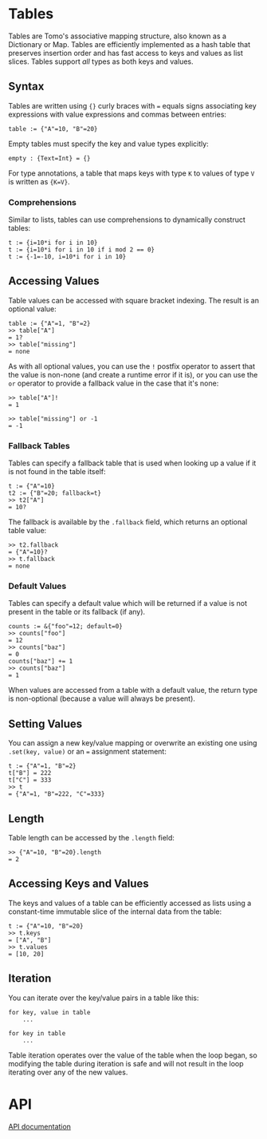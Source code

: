 # Tables

Tables are Tomo's associative mapping structure, also known as a Dictionary or
Map. Tables are efficiently implemented as a hash table that preserves
insertion order and has fast access to keys and values as list slices. Tables
support *all* types as both keys and values.

## Syntax

Tables are written using `{}` curly braces with `=` equals signs associating key
expressions with value expressions and commas between entries:

```tomo
table := {"A"=10, "B"=20}
```

Empty tables must specify the key and value types explicitly:

```tomo
empty : {Text=Int} = {}
```

For type annotations, a table that maps keys with type `K` to values of type
`V` is written as `{K=V}`.

### Comprehensions

Similar to lists, tables can use comprehensions to dynamically construct tables:

```tomo
t := {i=10*i for i in 10}
t := {i=10*i for i in 10 if i mod 2 == 0}
t := {-1=-10, i=10*i for i in 10}
```

## Accessing Values

Table values can be accessed with square bracket indexing. The result is an
optional value:

```tomo
table := {"A"=1, "B"=2}
>> table["A"]
= 1?
>> table["missing"]
= none
```

As with all optional values, you can use the `!` postfix operator to assert
that the value is non-none (and create a runtime error if it is), or you can
use the `or` operator to provide a fallback value in the case that it's none:

```tomo
>> table["A"]!
= 1

>> table["missing"] or -1
= -1
```

### Fallback Tables

Tables can specify a fallback table that is used when looking up a value if it
is not found in the table itself:

```tomo
t := {"A"=10}
t2 := {"B"=20; fallback=t}
>> t2["A"]
= 10?
```

The fallback is available by the `.fallback` field, which returns an optional
table value:

```tomo
>> t2.fallback
= {"A"=10}?
>> t.fallback
= none
```

### Default Values

Tables can specify a default value which will be returned if a value is not
present in the table or its fallback (if any).

```tomo
counts := &{"foo"=12; default=0}
>> counts["foo"]
= 12
>> counts["baz"]
= 0
counts["baz"] += 1
>> counts["baz"]
= 1
```

When values are accessed from a table with a default value, the return type
is non-optional (because a value will always be present).

## Setting Values

You can assign a new key/value mapping or overwrite an existing one using
`.set(key, value)` or an `=` assignment statement:

```tomo
t := {"A"=1, "B"=2}
t["B"] = 222
t["C"] = 333
>> t
= {"A"=1, "B"=222, "C"=333}
```

## Length

Table length can be accessed by the `.length` field:

```tomo
>> {"A"=10, "B"=20}.length
= 2
```

## Accessing Keys and Values

The keys and values of a table can be efficiently accessed as lists using a
constant-time immutable slice of the internal data from the table:

```tomo
t := {"A"=10, "B"=20}
>> t.keys
= ["A", "B"]
>> t.values
= [10, 20]
```

## Iteration

You can iterate over the key/value pairs in a table like this:

```tomo
for key, value in table
    ...

for key in table
    ...
```

Table iteration operates over the value of the table when the loop began, so
modifying the table during iteration is safe and will not result in the loop
iterating over any of the new values.

# API

[API documentation](../api/tables.md)
